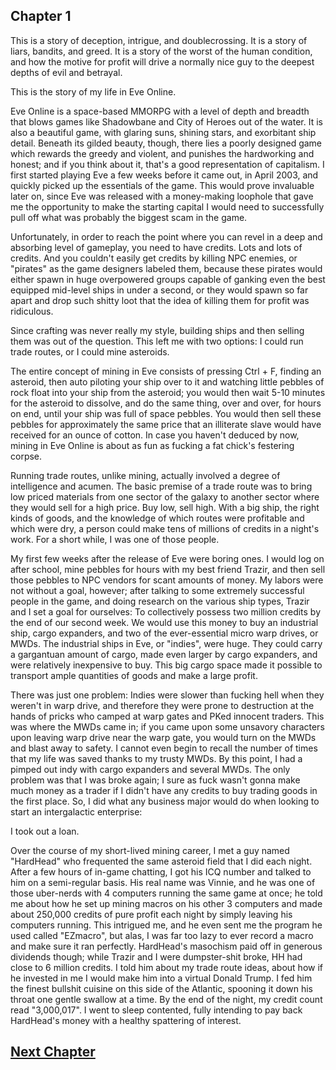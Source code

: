## Chapter 1

This is a story of deception, intrigue, and doublecrossing. It is a story of liars, bandits, and greed. It is a story of the worst of the human condition, and how the motive for profit will drive a normally nice guy to the deepest depths of evil and betrayal.

This is the story of my life in Eve Online.

Eve Online is a space-based MMORPG with a level of depth and breadth that blows games like Shadowbane and City of Heroes out of the water. It is also a beautiful game, with glaring suns, shining stars, and exorbitant ship detail. Beneath its gilded beauty, though, there lies a poorly designed game which rewards the greedy and violent, and punishes the hardworking and honest; and if you think about it, that's a good representation of capitalism. I first started playing Eve a few weeks before it came out, in April 2003, and quickly picked up the essentials of the game. This would prove invaluable later on, since Eve was released with a money-making loophole that gave me the opportunity to make the starting capital I would need to successfully pull off what was probably the biggest scam in the game.

Unfortunately, in order to reach the point where you can revel in a deep and absorbing level of gameplay, you need to have credits. Lots and lots of credits. And you couldn't easily get credits by killing NPC enemies, or "pirates" as the game designers labeled them, because these pirates would either spawn in huge overpowered groups capable of ganking even the best equipped mid-level ships in under a second, or they would spawn so far apart and drop such shitty loot that the idea of killing them for profit was ridiculous.

Since crafting was never really my style, building ships and then selling them was out of the question. This left me with two options: I could run trade routes, or I could mine asteroids.

The entire concept of mining in Eve consists of pressing Ctrl + F, finding an asteroid, then auto piloting your ship over to it and watching little pebbles of rock float into your ship from the asteroid; you would then wait 5-10 minutes for the asteroid to dissolve, and do the same thing, over and over, for hours on end, until your ship was full of space pebbles. You would then sell these pebbles for approximately the same price that an illiterate slave would have received for an ounce of cotton. In case you haven't deduced by now, mining in Eve Online is about as fun as fucking a fat chick's festering corpse.

Running trade routes, unlike mining, actually involved a degree of intelligence and acumen. The basic premise of a trade route was to bring low priced materials from one sector of the galaxy to another sector where they would sell for a high price. Buy low, sell high. With a big ship, the right kinds of goods, and the knowledge of which routes were profitable and which were dry, a person could make tens of millions of credits in a night's work. For a short while, I was one of those people.

My first few weeks after the release of Eve were boring ones. I would log on after school, mine pebbles for hours with my best friend Trazir, and then sell those pebbles to NPC vendors for scant amounts of money. My labors were not without a goal, however; after talking to some extremely successful people in the game, and doing research on the various ship types, Trazir and I set a goal for ourselves: To collectively possess two million credits by the end of our second week. We would use this money to buy an industrial ship, cargo expanders, and two of the ever-essential micro warp drives, or MWDs. The industrial ships in Eve, or "indies", were huge. They could carry a gargantuan amount of cargo, made even larger by cargo expanders, and were relatively inexpensive to buy. This big cargo space made it possible to transport ample quantities of goods and make a large profit.

There was just one problem: Indies were slower than fucking hell when they weren't in warp drive, and therefore they were prone to destruction at the hands of pricks who camped at warp gates and PKed innocent traders. This was where the MWDs came in; if you came upon some unsavory characters upon leaving warp drive near the warp gate, you would turn on the MWDs and blast away to safety. I cannot even begin to recall the number of times that my life was saved thanks to my trusty MWDs. By this point, I had a pimped out indy with cargo expanders and several MWDs. The only problem was that I was broke again; I sure as fuck wasn't gonna make much money as a trader if I didn't have any credits to buy trading goods in the first place. So, I did what any business major would do when looking to start an intergalactic enterprise:

I took out a loan.

Over the course of my short-lived mining career, I met a guy named "HardHead" who frequented the same asteroid field that I did each night. After a few hours of in-game chatting, I got his ICQ number and talked to him on a semi-regular basis. His real name was Vinnie, and he was one of those uber-nerds with 4 computers running the same game at once; he told me about how he set up mining macros on his other 3 computers and made about 250,000 credits of pure profit each night by simply leaving his computers running. This intrigued me, and he even sent me the program he used called "EZmacro", but alas, I was far too lazy to ever record a macro and make sure it ran perfectly. HardHead's masochism paid off in generous dividends though; while Trazir and I were dumpster-shit broke, HH had close to 6 million credits. I told him about my trade route ideas, about how if he invested in me I would make him into a virtual Donald Trump. I fed him the finest bullshit cuisine on this side of the Atlantic, spooning it down his throat one gentle swallow at a time. By the end of the night, my credit count read "3,000,017". I went to sleep contented, fully intending to pay back HardHead's money with a healthy spattering of interest.

## [Next Chapter](2)
